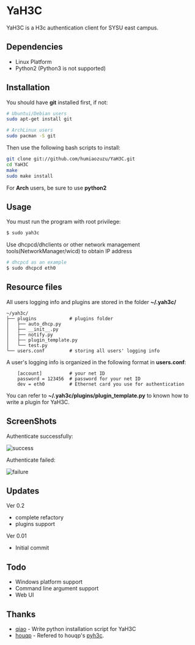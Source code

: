 YaH3C
=====

YaH3C is a H3c authentication client for SYSU east campus.

Dependencies
------------

* Linux Platform
* Python2 (Python3 is not supported)

Installation
------------
You should have **git** installed first, if not:

```bash
# Ubuntui/Debian users
sudo apt-get install git

# ArchLinux users
sudo pacman -S git
```

Then use the following bash scripts to install:

```bash
git clone git://github.com/humiaozuzu/YaH3C.git
cd YaH3C
make
sudo make install
```

For **Arch** users, be sure to use **python2**

Usage
-----

You must run the program with root privilege:

```bash
$ sudo yah3c
```
Use dhcpcd/dhclients or other network management tools(NetworkManager/wicd) to obtain IP address

```bash
# dhcpcd as an example 
$ sudo dhcpcd eth0
```

Resource files
-------------

All users logging info and plugins are stored in the folder **~/.yah3c/**

    ~/yah3c/
    ├── plugins            # plugins folder
    │   ├── auto_dhcp.py
    │   ├── __init__.py
    │   ├── notify.py
    │   ├── plugin_template.py
    │   └── test.py
    └── users.conf         # storing all users' logging info 

A user's logging info is organized in the following format in **users.conf**:

```
    [account]          # your net ID
    password = 123456  # password for your net ID
    dev = eth0         # Ethernet card you use for authentication
```

You can refer to **~/.yah3c/plugins/plugin_template.py** to known how to write
a plugin for YaH3C.

ScreenShots
-----------

Authenticate successfully:

![success](https://github.com/humiaozuzu/YaH3C/blob/master/screenshots/success.png?raw=true)

Authenticate failed:

![failure](https://github.com/humiaozuzu/YaH3C/raw/master/screenshots/failure.png)

Updates
-------

Ver 0.2

* complete refactory 
* plugins support

Ver 0.01

* Initial commit

Todo
----
* Windows platform support
* Command line argument support
* Web UI

Thanks
------
* [qiao](https://github.com/qiao) - Write python installation script for YaH3C
* [houqp](https://github.com/houqp) - Refered to houqp's [pyh3c](https://github.com/houqp/pyh3c).
